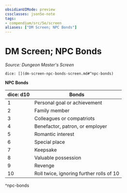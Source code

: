 ```yaml
---
obsidianUIMode: preview
cssclasses: json5e-note
tags:
- compendium/src/5e/screen
aliases: ["DM Screen; NPC Bonds"]
---
```

# DM Screen; NPC Bonds
*Source: Dungeon Master's Screen* 

`dice: [](dm-screen-npc-bonds-screen.md#^npc-bonds)`

**NPC Bonds**

| dice: d10 | Bonds |
|-----------|-------|
| 1 | Personal goal or achievement |
| 2 | Family member |
| 3 | Colleagues or compatriots |
| 4 | Benefactor, patron, or employer |
| 5 | Romantic interest |
| 6 | Special place |
| 7 | Keepsake |
| 8 | Valuable possession |
| 9 | Revenge |
| 10 | Roll twice, ignoring further rolls of 10 |
^npc-bonds